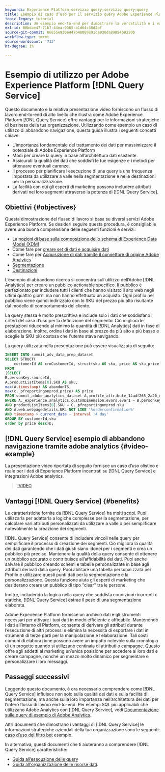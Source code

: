 ```yaml
---
keywords: Experience Platform;servizio query;servizio query;query
title: Esempio di caso d’uso per il servizio query Adobe Experience Platform
topic-legacy: tutorial
description: Un esempio end-to-end per dimostrare la versatilità e i vantaggi di Adobe Experience Platform Query Service.
exl-id: 00bdae47-71b7-44ea-9365-a1d64c88d2bf
source-git-commit: 06655e930e447b48089891ca930da89854b8320b
workflow-type: tm+mt
source-wordcount: '712'
ht-degree: 1%

---
```


# Esempio di utilizzo per Adobe Experience Platform [!DNL Query Service]

Questo documento e la relativa presentazione video forniscono un flusso di lavoro end-to-end di alto livello che illustra come Adobe Experience Platform [!DNL Query Service] offre vantaggi per le informazioni strategiche di business della tua organizzazione. Utilizzando come esempio un caso di utilizzo di abbandono navigazione, questa guida illustra i seguenti concetti chiave:

* L&#39;importanza fondamentale del trattamento dei dati per massimizzare il potenziale di Adobe Experience Platform
* Modi per creare la query in base all’architettura dati esistente.
* Assicurati la qualità dei dati che soddisfi le tue esigenze e i metodi per attenuare eventuali carenze.
* Il processo per pianificare l’esecuzione di una query a una frequenza impostata da utilizzare a valle nella segmentazione e nelle destinazioni per la personalizzazione.
* La facilità con cui gli esperti di marketing possono includere attributi derivati nei loro segmenti attraverso la potenza di [!DNL Query Service].

## Obiettivi {#objectives}

Questa dimostrazione del flusso di lavoro si basa su diversi servizi Adobe Experience Platform. Se desideri seguire questa procedura, è consigliabile avere una buona comprensione delle seguenti funzioni e servizi:

* La [nozioni di base sulla composizione dello schema di Experience Data Model (XDM)](../../xdm/schema/composition.md)
* Come fare per [creare set di dati e acquisire dati](https://experienceleague.adobe.com/docs/platform-learn/tutorials/data-ingestion/create-datasets-and-ingest-data.html)
* Come fare per [Acquisizione di dati tramite il connettore di origine Adobe Analytics](https://experienceleague.adobe.com/docs/platform-learn/tutorials/sources/ingest-data-from-adobe-analytics.html?lang=it)
* [Segmentazione](../../segmentation/home.md)
* [Destinazioni](../../destinations/home.md)

L’esempio di abbandono ricerca si concentra sull’utilizzo dell’Adobe [!DNL Analytics] per creare un pubblico actionable specifico. Il pubblico è perfezionato per includere tutti i clienti che hanno visitato il sito web negli ultimi quattro giorni ma non hanno effettuato un acquisto. Ogni profilo nel pubblico viene quindi indirizzato con lo SKU del prezzo più alto risultante dal modello di comportamento del cliente.

La query stessa è molto prescrittiva e include solo i dati che soddisfano i criteri del caso d’uso per la definizione del segmento. Ciò migliora le prestazioni riducendo al minimo la quantità di [!DNL Analytics] dati in fase di elaborazione. Inoltre, ordina i dati in base al prezzo da più alto a più basso e sceglie la SKU più costosa che l&#39;utente stava navigando.

La query utilizzata nella presentazione può essere visualizzata di seguito:

```sql
INSERT INTO summit_adv_data_prep_dataset
SELECT STRUCT(
    customerId AS crmCustomerId, struct(sku AS sku, price AS sku_price, abandonTS AS abandonTS) AS abandonBrowse) AS _pfreportingonprod
FROM
(SELECT
B.personKey.sourceId,
A.productListItems[0].SKU AS sku,
max(A.timestamp) AS abandonTS,
max(c._pfreportingonprod.price) AS price
FROM summit_adobe_analytics_dataset A,profile_attribute_14adf268_2a20_4dee_bee6_a6b0e34616a9 B,summit_product_dataset c
WHERE A._experience.analytics.customDimension.evars.evar1 = B.personKey.sourceID
AND productListItems[0].SKU = C._pfreportingonprod.sku
AND A.web.webpagedetails.URL NOT LIKE '%orderconfirmation%'
AND timestamp > current_date - interval '4 day'
GROUP BY customerId,sku
order by price desc)D;
```

## [!DNL Query Service] esempio di abbandono navigazione tramite adobe analytics {#video-example}

La presentazione video riportata di seguito fornisce un caso d’uso olistico e reale per i dati di Experience Platform incentrati su [!DNL Query Service] e integrazioni Adobe analytics.

>[!VIDEO](https://video.tv.adobe.com/v/342533?quality=12&learn=on)

## Vantaggi [!DNL Query Service] {#benefits}

Le caratteristiche fornite da [!DNL Query Service] ha molti scopi. Puoi utilizzarla per adattarla a logiche complesse per la segmentazione, per calcolare vari attributi personalizzati da utilizzare a valle o per semplificare notevolmente la creazione dei segmenti.

[!DNL Query Service] consente di includere vincoli nelle query per semplificare il processo di creazione dei segmenti. Ciò migliora la qualità dei dati garantendo che i dati giusti siano idonei per i segmenti e crea un pubblico più preciso. Mantenere la qualità della query consente di ottenere un pubblico accurato e contribuisce all’affidabilità dei dati. Puoi anche salvare il pubblico creando schemi e tabelle personalizzate in base agli attributi derivati dalla query. Puoi abilitare una tabella personalizzata per Profilo e utilizzare questi punti dati per la segmentazione e la personalizzazione. Questa funzione aiuta gli esperti di marketing che desiderano creare un pubblico di tipo &quot;clear&quot; tra le persone.

Inoltre, includendo la logica nella query che soddisfa condizioni ricorrenti o statiche, [!DNL Query Service] estrae il peso di una segmentazione elaborata.

Adobe Experience Platform fornisce un archivio dati e gli strumenti necessari per attivare i tuoi dati in modo efficiente e affidabile. Mantenendo i dati all’interno di Platform, consente di derivare gli attributi durante l’esecuzione di altri processi e elimina la necessità di esportare i dati in strumenti di terze parti per la manipolazione e l’elaborazione. Tali costi comuni di elaborazione possono avere un impatto notevole sulla cronologia di un progetto quando si utilizzano centinaia di attributi o campagne. Questo offre agli addetti al marketing un’unica posizione per accedere ai loro dati e creare campagne, nonché un mezzo molto dinamico per segmentare e personalizzare i loro messaggi.

## Passaggi successivi

Leggendo questo documento, è ora necessario comprendere come [!DNL Query Service] influisce non solo sulla qualità dei dati e sulla facilità di segmentazione, ma anche sulla loro importanza nell’architettura dei dati per l’intero flusso di lavoro end-to-end. Per esempi SQL più applicabili che utilizzano Adobe Analytics con [!DNL Query Service], vedi [Documentazione sulle query di esempio di Adobe Analytics](../sample-queries/adobe-analytics.md).

Altri documenti che dimostrano i vantaggi di [!DNL Query Service] le informazioni strategiche aziendali della tua organizzazione sono le seguenti: [caso d’uso del filtro bot](./bot-filtering.md) esempio.

In alternativa, questi documenti che ti aiuteranno a comprendere [!DNL Query Service] caratteristiche:

* [Guida all’esecuzione delle query](../best-practices/writing-queries.md)
* [Guida all&#39;organizzazione delle risorse dati](../best-practices/organize-data-assets.md).


